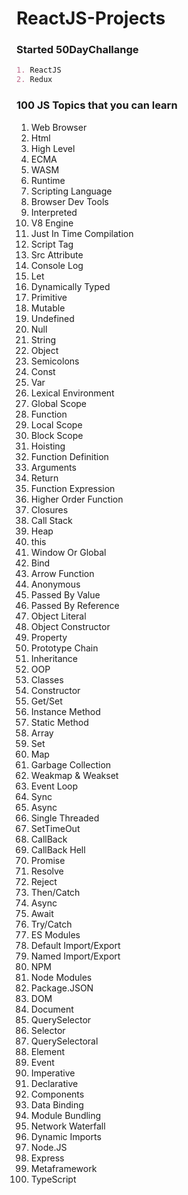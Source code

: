 # ReactJS-Projects

### Started 50DayChallange

```markdown
1. ReactJS
2. Redux
```

### 100 JS Topics that you can learn

01. Web Browser 
02. Html 
03. High Level 
04. ECMA 
05. WASM 
06. Runtime 
07. Scripting Language 
08. Browser Dev Tools 
09. Interpreted 
10. V8 Engine 
11. Just In Time Compilation 
12. Script Tag 
13. Src Attribute 
14. Console Log 
15. Let 
16. Dynamically Typed 
17. Primitive 
18. Mutable 
19. Undefined 
20. Null 
21. String
22. Object 
23. Semicolons 
24. Const 
25. Var 
26. Lexical Environment 
27. Global Scope 
28. Function 
29. Local Scope 
30. Block Scope 
31. Hoisting 
32. Function Definition 
33. Arguments
34. Return 
35. Function Expression 
36. Higher Order Function 
37. Closures 
38. Call Stack 
40. Heap 
41. this 
42. Window Or Global 
43. Bind 
44. Arrow Function 
45. Anonymous 
46. Passed By Value 
47. Passed By Reference 
48. Object Literal 
49. Object Constructor 
50. Property 
51. Prototype Chain 
52. Inheritance 
53. OOP 
54. Classes
55. Constructor
56. Get/Set 
57. Instance Method
58. Static Method 
59. Array 
60. Set 
61. Map
62. Garbage Collection 
63. Weakmap & Weakset
64. Event Loop 
65. Sync 
66. Async 
67. Single Threaded 
68. SetTimeOut 
69. CallBack
70. CallBack Hell 
71. Promise
72. Resolve 
73. Reject 
74. Then/Catch 
75. Async 
76. Await 
77. Try/Catch 
78. ES Modules 
79. Default Import/Export 
80. Named Import/Export 
81. NPM 
82. Node Modules 
83. Package.JSON 
84. DOM 
85. Document 
86. QuerySelector 
87. Selector 
88. QuerySelectoral 
89. Element 
90. Event 
91. Imperative 
92. Declarative 
93. Components 
94. Data Binding 
95. Module Bundling 
96. Network Waterfall 
97. Dynamic Imports 
98. Node.JS
99. Express
100. Metaframework 
101. TypeScript
